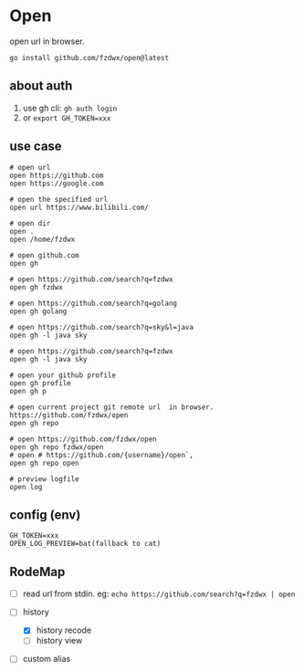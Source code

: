 # Open

open url in browser.

```shell
go install github.com/fzdwx/open@latest 
```

## about auth

1. use gh cli: `gh auth login`
2. or `export GH_TOKEN=xxx`

## use case

```shell
# open url
open https://github.com
open https://google.com

# open the specified url
open url https://www.bilibili.com/

# open dir
open .
open /home/fzdwx

# open github.com
open gh

# open https://github.com/search?q=fzdwx
open gh fzdwx

# open https://github.com/search?q=golang
open gh golang

# open https://github.com/search?q=sky&l=java
open gh -l java sky

# open https://github.com/search?q=fzdwx
open gh -l java sky

# open your github profile
open gh profile
open gh p

# open current project git remote url  in browser. https://github.com/fzdwx/open
open gh repo

# open https://github.com/fzdwx/open
open gh repo fzdwx/open
# open # https://github.com/{username}/open`,
open gh repo open

# preview logfile
open log

```

## config (env)

```
GH_TOKEN=xxx
OPEN_LOG_PREVIEW=bat(fallback to cat)
``` 

## RodeMap

- [ ] read url from stdin. eg: `echo https://github.com/search?q=fzdwx | open`
- [ ] history
    - [x] history recode
    - [ ] history view
- [ ] custom alias

